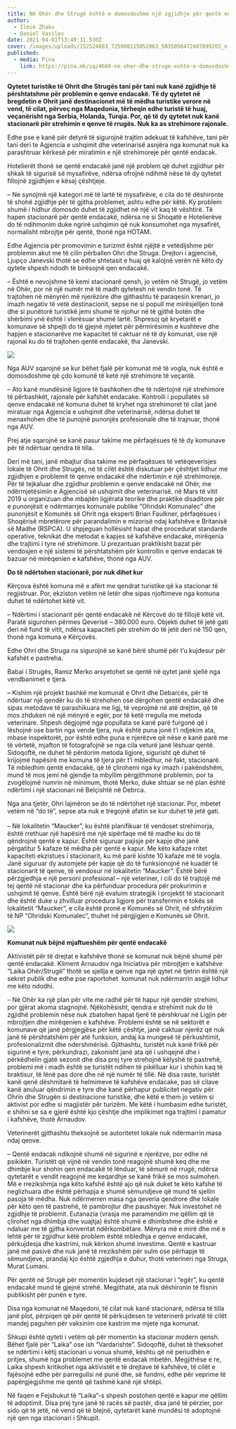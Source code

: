 ```yaml
---
title: Në Ohër dhe Strugë është e domosdoshme një zgjidhje për qentë endacakë
author:
  - Ilmie Zhaku
  - Daniel Vasilev
date: 2021-04-01T13:49:31.530Z
cover: /images/uploads/152524883_725008115052063_5035056472407899202_n-1.jpg
published:
  - media: Pina
    link: https://pina.mk/sq/4668-ne-oher-dhe-struge-eshte-e-domosdoshme-nje-zgjidhje-per-qente-endacake/
---
```

**Qytetet turistike të Ohrit dhe Strugës tani për tani nuk kanë zgjidhje të përshtatshme për problemin e qenve endacakë. Të dy qytetet në bregdetin e Ohrit janë destinacionet më të mëdha turistike verore në vend, të cilat, përveç nga Maqedonia, tërheqin edhe turistë të huaj, veçanërisht nga Serbia, Holanda, Turqia. Por, që të dy qytetet nuk kanë stacionarë për strehimin e qenve të rrugës. Nuk ka as strehimore rajonale.**

Edhe pse e kanë për detyrë të sigurojnë trajtim adekuat të kafshëve, tani për tani deri te Agjencia e ushqimit dhe veterinarisë asnjëra nga komunat nuk ka parashtruar kërkesë për miratimin e një strehimoreje për qentë endacak.

Hotelierët thonë se qentë endacakë janë një problem që duhet zgjidhur për shkak të sigurisë së mysafirëve, ndërsa ofrojnë ndihmë nëse të dy qytetet fillojnë zgjidhjen e kësaj çështjeje.

– Ne synojmë një kategori më të lartë të mysafirëve, e cila do të dëshironte të shohë zgjidhje për të gjitha problemet, ashtu edhe për këtë. Ky problem shumë i hidhur domosdo duhet të zgjidhet në një vit kaq të vështirë. Të hapen stacionarë për qentë endacakë, ndërsa ne si Shoqatë e Hotelierëve do të ndihmonim duke ngrirë ushqimin që nuk konsumohet nga mysafirët, normalisht mbrojtje për qentë, thonë nga HOTAM.

Edhe Agjencia për promovimin e turizmit është njëjtë e vetëdijshme për problemin akut me të cilin përballen Ohri dhe Struga. Drejtori i agjencisë, Ljupço Janevski thotë se edhe shtetasit e huaj që kalojnë verën në këto dy qytete shpesh ndodh të birësojnë qen endacakë.

– Është e nevojshme të kemi stacionarë qensh, jo vetëm në Strugë, jo vetëm në Ohër, por në një numër më të madh qytetesh në vendin tonë. Të trajtohen në mënyrën më njerëzore dhe gjithashtu të paraqesin krenari, jo imazh negativ të vetë destinacionit, sepse ne si popull me mirësjelljen tonë dhe si punëtorë turistikë jemi shumë të njohur në të gjithë botën dhe shërbimi ynë është i vlerësuar shumë lartë. Shpresoj që kryetarët e komunave së shpejti do të gjejnë mjetet për përmirësimin e kushteve dhe hapjen e stacionarëve me kapacitet të caktuar në të dy komunat, ose një rajonal ku do të trajtohen qentë endacakë, tha Janevski.

![](/images/uploads/153100403_254601916199201_2811965817516982078_n-1-284x300.jpg)

Nga AUV sqarojnë se kur bëhet fjalë për komunat më të vogla, nuk është e domosdoshme që çdo komunë të ketë një strehimore të veçantë.

– Ato kanë mundësinë ligjore të bashkohen dhe të ndërtojnë një strehimore të përbashkët, rajonale për kafshët endacake. Kontrolli i popullatës së qenve endacakë në komuna duhet të kryhet nga strehimoret të cilat janë miratuar nga Agjencia e ushqimit dhe veterinarisë, ndërsa duhet të menaxhohen dhe të punojnë punonjës profesionalë dhe të trajnuar, thonë nga AUV.

Prej atje sqarojnë se kanë pasur takime me përfaqësues të të dy komunave për të ndërtuar qendra të tilla.

Deri më tani, janë mbajtur disa takime me përfaqësues të vetëqeverisjes lokale të Ohrit dhe Strugës, në të cilët është diskutuar për çështjet lidhur me zgjidhjen e problemit të qenve endacakë dhe ndërtimin e një strehimoreje. Për të tejkaluar dhe zgjidhur problemin e qenve endacakë në Ohër, me ndërmjetësimin e Agjencisë së ushqimit dhe veterinarisë, në Mars të vitit 2019 u organizuan dhe mbajtën ligjërata teorike dhe praktike disaditore për e punonjësit e ndërmarrjes komunale publike “Ohridski Komunalec” dhe punonjësit e Komunës së Ohrit nga eksperti Brian Faulkner, përfaqësues i Shoqërisë mbretërore për parandalimin e mizorisë ndaj kafshëve e Britanisë së Madhe (RSPCA). U shpjeguan hollësisht hapat dhe procedurat standarde operative, teknikat dhe metodat e kapjes së kafshëve endacake, mirëqenia dhe trajtimi i tyre në strehimore. U prezantuan praktikisht bazat për vendosjen e një sistemi të përshtatshëm për kontrollin e qenve endacak të bazuar në mirëqenien e kafshëve, thonë nga AUV.

**Do të ndërtohen stacionarë, por nuk dihet kur**

Kërçova është komuna më e afërt me qendrat turistike që ka stacionar të regjistruar. Por, ekziston vetëm në letër dhe sipas njoftimeve nga komuna duhet të ndërtohet këtë vit.

– Ndërtimi i stacionarit për qentë endacakë në Kërçovë do të fillojë këtë vit. Paratë sigurohen përmes Qeverisë – 380.000 euro. Objekti duhet të jetë gati deri në fund të vitit, ndërsa kapaciteti për strehim do të jetë deri në 150 qen, thonë nga komuna e Kërçovës.

Edhe Ohri dhe Struga na sigurojnë se kanë bërë shumë për t’u kujdesur për kafshët e pastreha.

Babai i Strugës, Ramiz Merko arsyetohet se qentë në qytet janë sjellë nga vendbanimet e tjera.

– Kishim një projekt bashkë me komunat e Ohrit dhe Debarcës, për të ndërtuar një qendër ku do të strehohen ose dërgohen qentë endacakë dhe sipas metodave të parashikuara me ligj, të veprojmë në atë drejtim, që të mos zhduken në një mënyrë e egër, por të ketë rregulla me metoda veterinare. Shpesh dëgjojmë nga popullata se kanë parë furgonë që i lëshojnë ose bartin nga vende tjera, nuk është puna jonë t’i ndjekim ata, mbase inspektorët, por është edhe puna e njerëzve që nëse e kanë parë me të vërtetë, mjafton të fotografojnë se nga cila veturë janë lëshuar qentë. Sidoqoftë, ne duhet të përdorim metoda ligjore, sigurisht që duhet të krijojmë hapësirë ​​me komuna të tjera për t’i mbledhur, në fakt, stacionarë. Të mbledhim qentë endacakë, që të çlirohemi nga ky imazh i pakëndshëm, mund të mos jemi në gjendje ta mbyllim përgjithmonë problemin, por ta zvogëlojmë numrin në minimum, thotë Merko, duke shtuar se në plan është ndërtimi i një stacionari në Belçishtë në Debrca.

Nga ana tjetër, Ohri lajmëron se do të ndërtohet një stacionar. Por, mbetet vetëm në “do të”, sepse ata nuk e tregojnë afatin se kur duhet të jetë gati.\
\
– Në lokalitetin “Maucker”, ku është planifikuar të vendoset strehimorja, është rrethuar një hapësirë ​​me një sipërfaqe më të madhe ku do të qëndrojnë qentë e kapur. Është siguruar pajisje për kapje dhe janë përgatitur 5 kafaze të mëdha për qentë e kapur. Me këto kafaze rritet kapaciteti ekzistues i stacionarit, ku më parë kishte 10 kafaze më të vogla. Janë siguruar dy automjete për kapje që do të funksionojnë në kuadër të stacionarit të qenve, të vendosur në lokalitetin “Maucker”. Është bërë përzgjedhja e një personi profesional – një veteriner, i cili do të trajtojë më tej qentë në stacionar dhe ka përfunduar procedura për prokurimin e ushqimit të qenve. Është bërë një evaluim strategjik i projektit të stacionarit dhe është duke u zhvilluar procedura ligjore për transferimin e tokës së lokalitetit “Maucker”, e cila është pronë e Komunës së Ohrit, në shfrytëzim të NP “Ohridski Komunalec”, thuhet në përgjigjen e Komunës së Ohrit.

![](/images/uploads/152530702_260191735557440_8000897745696742309_n-1-300x260.jpg)

**Komunat nuk bëjnë mjaftueshëm për qentë endacakë**

Aktivistët për të drejtat e kafshëve thonë se komunat nuk bëjnë shumë për qentë endacakë. Kliment Arnaudov nga Iniciativa për mbrojtjen e kafshëve “Laika Ohër/Strugë” thotë se sjellja e qenve nga një qytet në tjetrin është një sekret publik dhe edhe pse raportohet  komunat nuk ndërmarrin asgjë lidhur me këto ndodhi.

– Në Ohër ka një plan për vite me radhë për të hapur një qendër strehimi, por gjërat akoma stagnojnë. Njëkohësisht, qendra e strehimit nuk do të zgjidhë problemin nëse nuk zbatohen hapat tjerë të përshkruar në Ligjin për mbrojtjen dhe mirëqenien e kafshëve. Problemi është se në sektorët e komunave që janë përgjegjëse për këtë çështje, janë caktuar njerëz që nuk janë të përshtatshëm për atë funksion, andaj ka mungesë të përkushtimit, profesionalizmit dhe ndershmërisë. Gjithashtu, turistët nuk kanë frikë për sigurinë e tyre, përkundrazi, zakonisht janë ata që i ushqejnë dhe i përkëdhelin gjatë sezonit dhe disa prej tyre strehojnë këlyshë të pastrehë, problemi më i madh është se turistët ndihen të pikëlluar kur i shohin kaq të braktisur, të lënë pas dore dhe në një numër të tillë. Në disa raste, turistët kanë qenë dëshmitarë të helmimeve të kafshëve endacake, pas së cilave kanë anuluar qëndrimin e tyre dhe kanë përhapur publicitet negativ për Ohrin dhe Strugën si destinacione turistike, dhe këtë e them jo vetëm si aktivist por edhe si magjistër për turizëm. Me këtë i humbasim edhe turistët, e shihni se sa e gjerë është kjo çështje dhe implikimet nga trajtimi i pamatur i kafshëve, thotë Arnaudov.

Veterinerët gjithashtu theksojnë se autoritetet lokale nuk ndërmarrin masa ndaj qenve.

– Qentë endacak ndikojnë shumë në sigurinë e njerëzve, por edhe në psikikën. Turistët që vijnë në vendin tonë reagojnë shumë keq dhe me dhimbje kur shohin qen endacakë të lënduar, të sëmurë në rrugë, ndërsa qytetarët e vendit reagojnë me keqardhje se kanë frikë se mos sulmohen. Më e rrezikshmja nga këto kafshë është ajo që nuk duket te këto kafshë të neglizhuara dhe është përhapja e shumë sëmundjeve që mund të sjellin pasoja të mëdha. Nuk ndërmerren masa nga qeveria qendrore dhe lokale për këto qen të pastrehë, të pambrojtur dhe paushqyer. Nuk investohet në zgjidhje të problemit. Eutanazia (vrasja me paramendim me qëllim që të çlirohet nga dhimbja dhe vuajtja) është shumë e dhimbshme dhe është e ndaluar me të gjitha konventat ndërkombëtare. Mënyra më e mirë dhe më e lehtë për të zgjidhur këtë problem është mbledhja e qenve endacakë, përkujdesja dhe kastrimi, nuk kërkon shumë investime. Qentë e kastruar janë më pasivë dhe nuk janë të rrezikshëm për sulm ose përhapje të sëmundjeve, prandaj kjo është zgjedhja e duhur, thotë veterineri nga Struga, Murat Lumani.

Për qentë në Strugë për momentin kujdeset një stacionar i “egër”, ku qentë endacakë mund të gjejnë strehë. Megjithatë, ata nuk dëshironin të flisnin publikisht për punën e tyre.

Disa nga komunat në Maqedoni, të cilat nuk kanë stacionarë, ndërsa të tilla janë plot, përpiqen që për qentë të përkujdesen te veterinerë privatë të cilët mandej paguhen për vaksinim ose kastrim me mjete nga komunat.

Shkupi është qyteti i vetëm që për momentin ka stacionar modern qensh. Bëhet fjalë për “Laika” ose ish “Vardarishte”. Sidoqoftë, duhet të theksohet se ndërtimi i këtij stacionari u vonua shumë, kështu që në periudhën e pritjes, shumë nga problemet me qentë endacak mbetën. Megjithëse e re, Laika shpesh kritikohet nga aktivistët e të drejtave të kafshëve, të cilët e fajësojnë edhe për parregullsi në punë dhe, së fundmi, edhe për veprime të papërgjegjshme me qentë që tashmë kanë një shtëpi.

Në faqen e Fejsbukut të “Laika”-s shpesh postohen qentë e kapur me qëllim të adoptimit. Disa prej tyre janë të racës së pastër, disa janë të përzier, por sido që të jetë, në vend që të blejnë, qytetarët kanë mundësi të adoptojnë një qen nga stacionari i Shkupit.